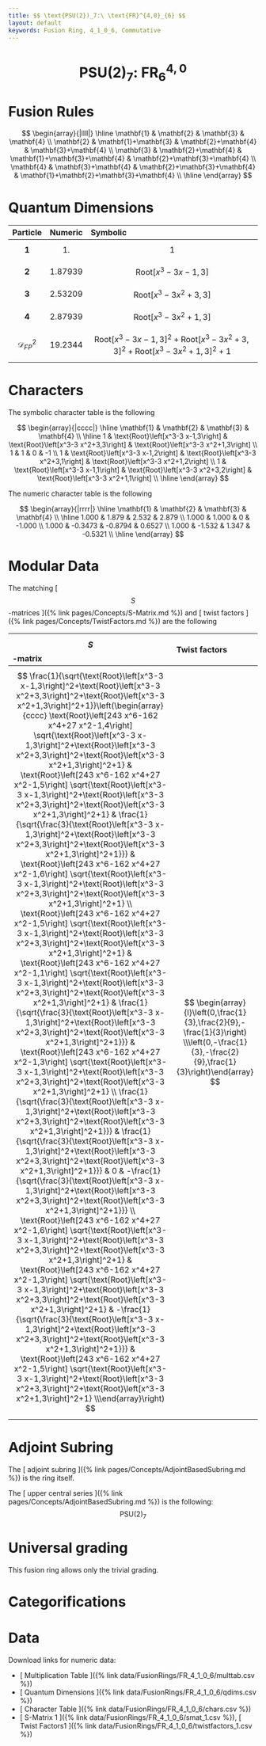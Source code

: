 ```yaml
---
title: $$ \text{PSU(2})_7:\ \text{FR}^{4,0}_{6} $$
layout: default
keywords: Fusion Ring, 4_1_0_6, Commutative
---
```

# $$ \text{PSU(2})_7:\ \text{FR}^{4,0}_{6} $$


# Fusion Rules

$$
\begin{array}{|llll|}
\hline
 \mathbf{1} & \mathbf{2} & \mathbf{3} & \mathbf{4} \\
 \mathbf{2} & \mathbf{1}+\mathbf{3} & \mathbf{2}+\mathbf{4} & \mathbf{3}+\mathbf{4} \\
 \mathbf{3} & \mathbf{2}+\mathbf{4} & \mathbf{1}+\mathbf{3}+\mathbf{4} & \mathbf{2}+\mathbf{3}+\mathbf{4} \\
 \mathbf{4} & \mathbf{3}+\mathbf{4} & \mathbf{2}+\mathbf{3}+\mathbf{4} & \mathbf{1}+\mathbf{2}+\mathbf{3}+\mathbf{4} \\
\hline
\end{array}
$$


# Quantum Dimensions

| Particle | Numeric | Symbolic |
| :------ | :------ | :------ |
| $$ \mathbf{1} $$ | $$ 1. $$ | $$ 1 $$ |
| $$ \mathbf{2} $$ | $$ 1.87939 $$ | $$ \text{Root}\left[x^3-3 x-1,3\right] $$ |
| $$ \mathbf{3} $$ | $$ 2.53209 $$ | $$ \text{Root}\left[x^3-3 x^2+3,3\right] $$ |
| $$ \mathbf{4} $$ | $$ 2.87939 $$ | $$ \text{Root}\left[x^3-3 x^2+1,3\right] $$ |
| $$ \mathcal{D}_{FP}^2 $$ | $$ 19.2344 $$ | $$ \text{Root}\left[x^3-3 x-1,3\right]^2+\text{Root}\left[x^3-3 x^2+3,3\right]^2+\text{Root}\left[x^3-3 x^2+1,3\right]^2+1 $$ |

# Characters

The symbolic character table is the following

$$
\begin{array}{|cccc|}
\hline
 \mathbf{1} & \mathbf{2} & \mathbf{3} & \mathbf{4} \\
\hline
 1 & \text{Root}\left[x^3-3 x-1,3\right] & \text{Root}\left[x^3-3 x^2+3,3\right] & \text{Root}\left[x^3-3 x^2+1,3\right] \\
 1 & 1 & 0 & -1 \\
 1 & \text{Root}\left[x^3-3 x-1,2\right] & \text{Root}\left[x^3-3 x^2+3,1\right] & \text{Root}\left[x^3-3 x^2+1,2\right] \\
 1 & \text{Root}\left[x^3-3 x-1,1\right] & \text{Root}\left[x^3-3 x^2+3,2\right] & \text{Root}\left[x^3-3 x^2+1,1\right] \\
\hline
\end{array}
$$

The numeric character table is the following

$$
\begin{array}{|rrrr|}
\hline
 \mathbf{1} & \mathbf{2} & \mathbf{3} & \mathbf{4} \\
\hline
 1.000 & 1.879 & 2.532 & 2.879 \\
 1.000 & 1.000 & 0 & -1.000 \\
 1.000 & -0.3473 & -0.8794 & 0.6527 \\
 1.000 & -1.532 & 1.347 & -0.5321 \\
\hline
\end{array}
$$

# Modular Data

The matching [ $$ S $$-matrices ]({% link pages/Concepts/S-Matrix.md %}) and [ twist factors ]({% link pages/Concepts/TwistFactors.md %}) are the following

| $$ S $$-matrix | Twist factors |
| :------ | :------ |
| $$ \frac{1}{\sqrt{\text{Root}\left[x^3-3 x-1,3\right]^2+\text{Root}\left[x^3-3 x^2+3,3\right]^2+\text{Root}\left[x^3-3 x^2+1,3\right]^2+1}}\left(\begin{array}{cccc} \text{Root}\left[243 x^6-162 x^4+27 x^2-1,4\right] \sqrt{\text{Root}\left[x^3-3 x-1,3\right]^2+\text{Root}\left[x^3-3 x^2+3,3\right]^2+\text{Root}\left[x^3-3 x^2+1,3\right]^2+1} & \text{Root}\left[243 x^6-162 x^4+27 x^2-1,5\right] \sqrt{\text{Root}\left[x^3-3 x-1,3\right]^2+\text{Root}\left[x^3-3 x^2+3,3\right]^2+\text{Root}\left[x^3-3 x^2+1,3\right]^2+1} & \frac{1}{\sqrt{\frac{3}{\text{Root}\left[x^3-3 x-1,3\right]^2+\text{Root}\left[x^3-3 x^2+3,3\right]^2+\text{Root}\left[x^3-3 x^2+1,3\right]^2+1}}} & \text{Root}\left[243 x^6-162 x^4+27 x^2-1,6\right] \sqrt{\text{Root}\left[x^3-3 x-1,3\right]^2+\text{Root}\left[x^3-3 x^2+3,3\right]^2+\text{Root}\left[x^3-3 x^2+1,3\right]^2+1} \\ \text{Root}\left[243 x^6-162 x^4+27 x^2-1,5\right] \sqrt{\text{Root}\left[x^3-3 x-1,3\right]^2+\text{Root}\left[x^3-3 x^2+3,3\right]^2+\text{Root}\left[x^3-3 x^2+1,3\right]^2+1} & \text{Root}\left[243 x^6-162 x^4+27 x^2-1,1\right] \sqrt{\text{Root}\left[x^3-3 x-1,3\right]^2+\text{Root}\left[x^3-3 x^2+3,3\right]^2+\text{Root}\left[x^3-3 x^2+1,3\right]^2+1} & \frac{1}{\sqrt{\frac{3}{\text{Root}\left[x^3-3 x-1,3\right]^2+\text{Root}\left[x^3-3 x^2+3,3\right]^2+\text{Root}\left[x^3-3 x^2+1,3\right]^2+1}}} & \text{Root}\left[243 x^6-162 x^4+27 x^2-1,3\right] \sqrt{\text{Root}\left[x^3-3 x-1,3\right]^2+\text{Root}\left[x^3-3 x^2+3,3\right]^2+\text{Root}\left[x^3-3 x^2+1,3\right]^2+1} \\ \frac{1}{\sqrt{\frac{3}{\text{Root}\left[x^3-3 x-1,3\right]^2+\text{Root}\left[x^3-3 x^2+3,3\right]^2+\text{Root}\left[x^3-3 x^2+1,3\right]^2+1}}} & \frac{1}{\sqrt{\frac{3}{\text{Root}\left[x^3-3 x-1,3\right]^2+\text{Root}\left[x^3-3 x^2+3,3\right]^2+\text{Root}\left[x^3-3 x^2+1,3\right]^2+1}}} & 0 & -\frac{1}{\sqrt{\frac{3}{\text{Root}\left[x^3-3 x-1,3\right]^2+\text{Root}\left[x^3-3 x^2+3,3\right]^2+\text{Root}\left[x^3-3 x^2+1,3\right]^2+1}}} \\ \text{Root}\left[243 x^6-162 x^4+27 x^2-1,6\right] \sqrt{\text{Root}\left[x^3-3 x-1,3\right]^2+\text{Root}\left[x^3-3 x^2+3,3\right]^2+\text{Root}\left[x^3-3 x^2+1,3\right]^2+1} & \text{Root}\left[243 x^6-162 x^4+27 x^2-1,3\right] \sqrt{\text{Root}\left[x^3-3 x-1,3\right]^2+\text{Root}\left[x^3-3 x^2+3,3\right]^2+\text{Root}\left[x^3-3 x^2+1,3\right]^2+1} & -\frac{1}{\sqrt{\frac{3}{\text{Root}\left[x^3-3 x-1,3\right]^2+\text{Root}\left[x^3-3 x^2+3,3\right]^2+\text{Root}\left[x^3-3 x^2+1,3\right]^2+1}}} & \text{Root}\left[243 x^6-162 x^4+27 x^2-1,5\right] \sqrt{\text{Root}\left[x^3-3 x-1,3\right]^2+\text{Root}\left[x^3-3 x^2+3,3\right]^2+\text{Root}\left[x^3-3 x^2+1,3\right]^2+1} \\\end{array}\right) $$ | $$ \begin{array}{l}\left(0,\frac{1}{3},\frac{2}{9},-\frac{1}{3}\right) \\\left(0,-\frac{1}{3},-\frac{2}{9},\frac{1}{3}\right)\end{array} $$ |

# Adjoint Subring

The [ adjoint subring ]({% link pages/Concepts/AdjointBasedSubring.md %}) is the ring itself.

The [ upper central series ]({% link pages/Concepts/AdjointBasedSubring.md %}) is the following:
$$ \text{PSU(2})_7 $$

# Universal grading

This fusion ring allows only the trivial grading.

# Categorifications



# Data

Download links for numeric data:

* [ Multiplication Table ]({% link data/FusionRings/FR_4_1_0_6/multtab.csv %})
* [ Quantum Dimensions ]({% link data/FusionRings/FR_4_1_0_6/qdims.csv %})
* [ Character Table ]({% link data/FusionRings/FR_4_1_0_6/chars.csv %})
* [ S-Matrix 1 ]({% link data/FusionRings/FR_4_1_0_6/smat_1.csv %}), [ Twist Factors1 ]({% link data/FusionRings/FR_4_1_0_6/twistfactors_1.csv %})